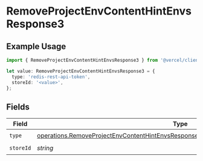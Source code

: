 # RemoveProjectEnvContentHintEnvsResponse3

## Example Usage

```typescript
import { RemoveProjectEnvContentHintEnvsResponse3 } from '@vercel/client/models/operations';

let value: RemoveProjectEnvContentHintEnvsResponse3 = {
  type: 'redis-rest-api-token',
  storeId: '<value>',
};
```

## Fields

| Field     | Type                                                                                                                                                                                             | Required           | Description |
| --------- | ------------------------------------------------------------------------------------------------------------------------------------------------------------------------------------------------ | ------------------ | ----------- |
| `type`    | [operations.RemoveProjectEnvContentHintEnvsResponse200ApplicationJSONResponseBody33Type](../../models/operations/removeprojectenvcontenthintenvsresponse200applicationjsonresponsebody33type.md) | :heavy_check_mark: | N/A         |
| `storeId` | _string_                                                                                                                                                                                         | :heavy_check_mark: | N/A         |
